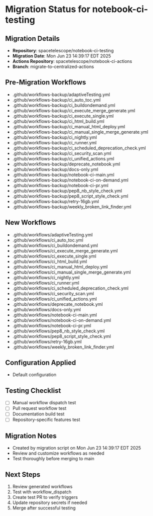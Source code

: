 # Migration Status for notebook-ci-testing

## Migration Details
- **Repository**: spacetelescope/notebook-ci-testing
- **Migration Date**: Mon Jun 23 14:39:17 EDT 2025
- **Actions Repository**: spacetelescope/notebook-ci-actions
- **Branch**: migrate-to-centralized-actions

## Pre-Migration Workflows
- .github/workflows-backup/adaptiveTesting.yml
- .github/workflows-backup/ci_auto_toc.yml
- .github/workflows-backup/ci_buildondemand.yml
- .github/workflows-backup/ci_execute_merge_generate.yml
- .github/workflows-backup/ci_execute_single.yml
- .github/workflows-backup/ci_html_build.yml
- .github/workflows-backup/ci_manual_html_deploy.yml
- .github/workflows-backup/ci_manual_single_merge_generate.yml
- .github/workflows-backup/ci_nightly.yml
- .github/workflows-backup/ci_runner.yml
- .github/workflows-backup/ci_scheduled_deprecation_check.yml
- .github/workflows-backup/ci_security_scan.yml
- .github/workflows-backup/ci_unified_actions.yml
- .github/workflows-backup/deprecate_notebook.yml
- .github/workflows-backup/docs-only.yml
- .github/workflows-backup/notebook-ci-main.yml
- .github/workflows-backup/notebook-ci-on-demand.yml
- .github/workflows-backup/notebook-ci-pr.yml
- .github/workflows-backup/pep8_nb_style_check.yml
- .github/workflows-backup/pep8_script_style_check.yml
- .github/workflows-backup/retry-16gb.yml
- .github/workflows-backup/weekly_broken_link_finder.yml

## New Workflows
- .github/workflows/adaptiveTesting.yml
- .github/workflows/ci_auto_toc.yml
- .github/workflows/ci_buildondemand.yml
- .github/workflows/ci_execute_merge_generate.yml
- .github/workflows/ci_execute_single.yml
- .github/workflows/ci_html_build.yml
- .github/workflows/ci_manual_html_deploy.yml
- .github/workflows/ci_manual_single_merge_generate.yml
- .github/workflows/ci_nightly.yml
- .github/workflows/ci_runner.yml
- .github/workflows/ci_scheduled_deprecation_check.yml
- .github/workflows/ci_security_scan.yml
- .github/workflows/ci_unified_actions.yml
- .github/workflows/deprecate_notebook.yml
- .github/workflows/docs-only.yml
- .github/workflows/notebook-ci-main.yml
- .github/workflows/notebook-ci-on-demand.yml
- .github/workflows/notebook-ci-pr.yml
- .github/workflows/pep8_nb_style_check.yml
- .github/workflows/pep8_script_style_check.yml
- .github/workflows/retry-16gb.yml
- .github/workflows/weekly_broken_link_finder.yml

## Configuration Applied
- Default configuration

## Testing Checklist
- [ ] Manual workflow dispatch test
- [ ] Pull request workflow test  
- [ ] Documentation build test
- [ ] Repository-specific features test

## Migration Notes
- Created by migration script on Mon Jun 23 14:39:17 EDT 2025
- Review and customize workflows as needed
- Test thoroughly before merging to main

## Next Steps
1. Review generated workflows
2. Test with workflow_dispatch
3. Create test PR to verify triggers
4. Update repository secrets if needed
5. Merge after successful testing
